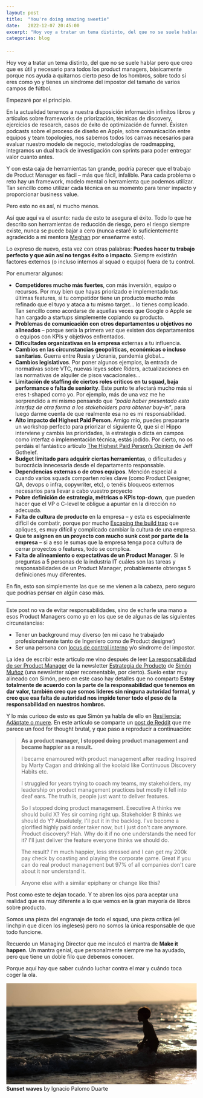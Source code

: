 ```yaml
---
layout: post
title:  "You're doing amazing sweetie"
date:   2022-12-07 20:45:00
excerpt: "Hoy voy a tratar un tema distinto, del que no se suele hablar pero que creo que es útil y necesario para todos los product managers, básicamente porque nos ayuda a quitarnos"
categories: blog

---
```


Hoy voy a tratar un tema distinto, del que no se suele hablar pero que creo que es útil y necesario para todos los product managers, básicamente porque nos ayuda a quitarnos cierto peso de los hombros, sobre todo si eres como yo y tienes un síndrome del impostor del tamaño de varios campos de fútbol.

Empezaré por el principio.

En la actualidad tenemos a nuestra disposición información infinitos libros y artículos sobre frameworks de priorización, técnicas de discovery, ejercicios de research, casos de éxito de optimización de funnel. Existen podcasts sobre el proceso de diseño en Apple, sobre comunicación entre equipos y team topologies, nos sabemos todos los canvas necesarios para evaluar nuestro modelo de negocio, metodologías de roadmapping, integramos un dual track de investigación con sprints para poder entregar valor cuanto antes.

Y con esta caja de herramientas tan grande, podría parecer que el trabajo de Product Manager es fácil – más que fácil, infalible. Para cada problema o reto hay un framework, modelo mental o herramienta que podemos utilizar. Tan sencillo como utilizar cada técnica en su momento para tener impacto y proporcionar business value.

Pero esto no es así, ni mucho menos.

Así que aquí va el asunto: nada de esto te asegura el éxito. Todo lo que he descrito son herramientas de reducción de riesgo, pero el riesgo siempre existe, nunca se puede bajar a cero (nunca estaré lo suficientemente agradecido a mi mentora <a href="https://www.linkedin.com/in/meaghan-waters-4339055">Meghan</a> por enseñarme esto).

Lo expreso de nuevo, esta vez con otras palabras: <strong>Puedes hacer tu trabajo perfecto y que aún así no tengas éxito o impacto</strong>. Siempre existirán factores externos (o incluso internos al squad o equipo) fuera de tu control. 

Por enumerar algunos:
- <strong>Competidores mucho más fuertes</strong>, con más inversión, equipo o recursos. Por muy bien que hayas priorizado e implementado tus últimas features, si tu competidor tiene un producto mucho más refinado que el tuyo y ataca a tu mismo target... lo tienes complicado. Tan sencillo como acordarse de aquellas veces que Google o Apple se han cargado a startups simplemente copiando su producto.
- <strong>Problemas de comunicación con otros departamentos u objetivos no alineados</strong> – porque sería la primera vez que existen dos departamentos o equipos con KPIs y objetivos enfrentados.
- <strong>Dificultades organizativas en la empresa</strong> externas a tu influencia.
- <strong>Cambios en las circunstancias geopolíticas, económicas o incluso sanitarias</strong>. Guerra entre Rusia y Ucrania, pandemia global...
- <strong>Cambios legislativos</strong>. Por poner algunos ejemplos, la entrada de normativas sobre VTC, nuevas leyes sobre Riders, actualizaciones en las normativas de alquiler de pisos vacacionales... 
- <strong>Limitación de staffing de ciertos roles críticos en tu squad, baja performance o falta de seniority</strong>. Este punto te afectará mucho más si eres t-shaped como yo. Por ejemplo, más de una vez me he sorprendido a mí mismo pensando que <em>"podía haber presentado esta interfaz de otra forma a los stakeholders para obtener buy-in"</em>, para luego darme cuenta de que realmente esa no es mi responsabilidad.
- <strong>Alto impacto del Highest Paid Person</strong>. Amigo mío, puedes prepararte un workshop perfecto para priorizar el siguiente Q, que si el Hippo interviene y cambia las prioridades, la estrategia o dicta en campos como interfaz o implementación técnica, estás jodido. Por cierto, no os perdáis el fantástico artículo <a title="artículo sobre el rol de la opinión de la persona mejor pagada de la reunión" href="https://jeffgothelf.com/blog/highest-paid-persons-opinion/">The Highest Paid Person’s Opinion</a> de Jeff Gothelef.
- <strong>Budget limitado para adquirir ciertas herramientas</strong>, o dificultades y burocrácia innecesaria desde el departamento responsable. 
- <strong>Dependencias externas o de otros equipos</strong>. Mención especial a cuando varios squads comparten roles clave (como Product Designer, QA, devops o infra, copywriter, etc), o tenéis bloqueos externos necesarios para llevar a cabo vuestro proyecto
- <strong>Pobre definición de estrategia, métricas o KPIs top-down</strong>, que pueden hacer que el VP o C-level te obligue a apuntar en la dirección no adecuada.
- <strong>Falta de cultura de producto</strong> en la empresa – y esta es especialmente difícil de combatir, porque por mucho <a href="https://melissaperri.com/book" title="Enlace al libro Escaping the build trap de Melissa Perri">Escaping the build trap</a> que apliques, es muy difícil y complicado cambiar la cultura de una empresa.
- <strong>Que te asignen en un proyecto con mucho sunk cost por parte de la empresa</strong> – si a eso le sumas que la empresa tenga poca cultura de cerrar proyectos o features, todo se complica.
- <strong>Falta de alineamiento o expectativas de un Product Manager</strong>. Si le preguntas a 5 personas de la industria IT cuáles son las tareas y responsabilidades de un Product Manager, probablemente obtengas 5 definiciones muy diferentes.

En fin, esto son simplemente las que se me vienen a la cabeza, pero seguro que podrías pensar en algún caso más.

---

Este post no va de evitar responsabilidades, sino de echarle una mano a esos Product Managers como yo en los que se de algunas de las siguientes circunstancias:
- Tener un background muy diverso (en mi caso he trabajado profesionalmente tanto de Ingeniero como de Product designer)
- Ser una persona con <a title="Artículo sobre qué es el locus de control, Locus de control interno y externo" href="https://www.psiquion.com/blog/que-es-locus-control-locus-control-interno-externo">locus de control interno</a> y/o síndrome del impostor.

La idea de escribir este artículo me vino después de leer <a title="Artículo sobre la responsabilidad de ser Product Manager" href="https://www.estrategiadeproducto.com/p/la-responsabilidad-de-ser-product-manager">La responsabilidad de ser Product Manager</a> de la newsletter <a href="https://www.estrategiadeproducto.com/">Estrategia de Producto</a> de <a title="Cuenta de twitter de Simón Muñoz" href="https://twitter.com/simonvlc">Simón Muñoz</a> (una newsletter súper recomentable, por cierto). Suelo estar muy alineado con Simón, pero en este caso hay detalles que no comparto <strong>Estoy totalmente de acuerdo con la parte de la responsabilidad que tenemos en dar valor, también creo que somos líderes sin ninguna autoridad formal, y creo que esa falta de autoridad nos impide tener todo el peso de la responsabilidad en nuestros hombros.</strong>

Y lo más curioso de esto es que Simón ya habla de ello en <a href="https://www.estrategiadeproducto.com/p/resiliencia-adaptate-o-muere">Resiliencia: Adáptate o muere</a>. En este artículo se comparte un <a href="https://www.reddit.com/r/ProductManagement/comments/ya30re/as_a_product_manager_i_stopped_doing_product/">post de Reddit</a> que me parece un food for thought brutal, y que paso a reproducir a continuación:

> <p><strong>As a product manager, I stopped doing product management and became happier as a result.</strong></p>
> <p>I became enamoured with product management after reading Inspired by Marty Cagan and drinking all the koolaid like Continuous Discovery Habits etc.</p>
> <p>I struggled for years trying to coach my teams, my stakeholders, my leadership on product management practices but mostly it fell into deaf ears. The truth is, people just want to deliver features.</p>
> <p>So I stopped doing product management. Executive A thinks we should build X? Yes sir coming right up. Stakeholder B thinks we should do Y? Absolutely, I'll put it in the backlog. I've become a glorified highly paid order taker now, but I just don't care anymore. Product discovery? Hah. Why do it if no one understands the need for it? I'll just deliver the feature everyone thinks we should do.</p>
> <p>The result? I'm much happier, less stressed and I can get my 200k pay check by coasting and playing the corporate game. Great if you can do real product management but 97% of all companies don't care about it nor understand it.</p>
> <p>Anyone else with a similar epiphany or change like this?</p>

Post como este te dejan tocado. Y te abren los ojos para aceptar una realidad que es muy diferente a lo que vemos en la gran mayoría de libros sobre producto.

Somos una pieza del engranaje de todo el squad, una pieza crítica (el linchpin que dicen los ingleses) pero no somos la única responsable de que todo funcione. 

Recuerdo un Managing Director que me inculcó el mantra de <strong>Make it happen</strong>. Un mantra genial, que personalmente siempre me ha ayudado, pero que tiene un doble filo que debemos conocer.

Porque aquí hay que saber cuándo luchar contra el mar y cuándo toca coger la ola.

<p><img class="i-want-to-break-free" src="/images/summer-time.jpg" alt="Una foto a contra luz de Nacho jugando en la playa">
<span class="smaller-text"><strong>Sunset waves</strong> by Ignacio Palomo Duarte</span></p>